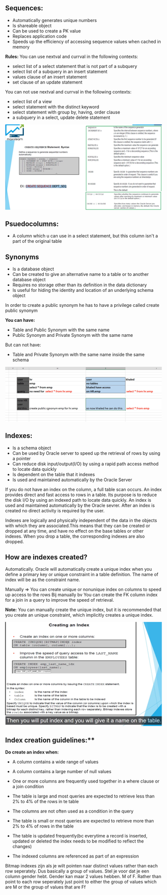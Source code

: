 ## Sequences:
- Automatically generates unique numbers
- Is shareable object
- Can be used to create a PK value
- Replaces application code
- Speeds up the efficiency of accessing sequence values when cached in memory


**Rules:**
You can use nextval and currval in the following contexts:
- select list of a select statement that is not part of a subquery
- select list of a subquery in an insert statement
- values clause of an insert statement
- set clause of an update statement

You can not use nextval and currval in the following contexts:
- select list of a view
- select statement with the distinct keyword
- select statement with group by, having, order clause
- a subquery in a select, update delete statement

![Alt text](../resources/sequences.png)



## Psuedocolumns:
- A column which u can use in a select statement, but this column isn't a part of the original table







## Synonyms

- Is a database object
- Can be created to give an alternative name to a table or to another database object
- Requires no storage other than its definition in the data dictionary
- Is useful for hiding the identity and location of an underlying schema object

In order to create a public synonym he has to have a privilege called create public synonym

**You can have:**
- Table and Public Synonym with the same name
- Public Synonym and Private Synonym with the same name

But can not have:
- Table and Private Synonym with the same name inside the same schema


![Alt text](../resources/synonyms.png)


## Indexes:
- Is a schema object
- Can be used by Oracle server to speed up the retrieval of rows by using a pointer
- Can reduce disk input/output(I/O) by using a rapid path access method to locate data quickly
- Is dependent on the table that it indexes
- Is used and maintained automatically by the Oracle Server


If you do not have an index on the column, a full table scan occurs. An index provides direct and fast access to rows in a table. Its purpose is to reduce the disk I/O by using an indexed path to locate data quickly. An index is used and maintained automatically by the Oracle sevrer. After an index is created no direct activity is required by the user.

Indexes are logically and physically independent of the data in the objects with which they are associated.This means that they can be created or dropped at any time, and have no effect on the base tables or other indexes. 
When you drop a table, the corresponding indexes are also dropped. 

## How are indexes created?
Automatically. Oracle will automatically create a unique index when you define a primary key or unique constraint in a table definition.
The name of index will be as the constraint name. 

Manually => You can create unique or nonunique index on columns to speed up access to the rows
Bij manually bv You can create the FK column index for a join in a query to improve the speed of retrieval.

**Note:** You can manually create the unique index, but it is recommended that you create an unique constraint, 
which implicitly creates a unique index.


![Alt text](../resources/indexes.png)


## Index creation guidelines:**
**Do create an index when:**
- A column contains a wide range of values
- A column contains a large number of null values
- One or more columns are frequently used together in a where clause or a join condition
- The table is large and most queries are expected to retrieve less than 2% to 4% of the rows in te table


- The columns are not often used as a condition in the query
- The table is small or most queries are expected to retrieve more than 2% to 4% of rows in the table
- The table is updated frequently(bc everytime a record is inserted, updated or deleted the index needs to be modified to reflect the changes)
- The indexed columns are referenced as part of an expression


Bitmap indexes zijn als je wilt pointen naar distinct values rather than each row seperately. Dus basically a group of values. Stel je
voor dat je een column gender hebt. Gender kan maar 2 values hebben. M of F. Rather than point to each row seperately just point to
either the group of values which are M or the group of values that are Ff

